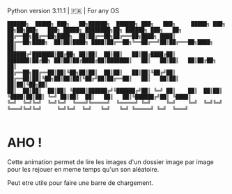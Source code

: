Python version 3.11.1 | 🇫🇷 | For any OS

```
██████╗  █████╗ ███╗   ██╗██████╗  ██████╗ ███╗   ███╗     █████╗ ███╗   ██╗██╗███╗   ███╗ █████╗ ████████╗██╗ ██████╗ ███╗   ██╗
██╔══██╗██╔══██╗████╗  ██║██╔══██╗██╔═══██╗████╗ ████║    ██╔══██╗████╗  ██║██║████╗ ████║██╔══██╗╚══██╔══╝██║██╔═══██╗████╗  ██║
██████╔╝███████║██╔██╗ ██║██║  ██║██║   ██║██╔████╔██║    ███████║██╔██╗ ██║██║██╔████╔██║███████║   ██║   ██║██║   ██║██╔██╗ ██║
██╔══██╗██╔══██║██║╚██╗██║██║  ██║██║   ██║██║╚██╔╝██║    ██╔══██║██║╚██╗██║██║██║╚██╔╝██║██╔══██║   ██║   ██║██║   ██║██║╚██╗██║
██║  ██║██║  ██║██║ ╚████║██████╔╝╚██████╔╝██║ ╚═╝ ██║    ██║  ██║██║ ╚████║██║██║ ╚═╝ ██║██║  ██║   ██║   ██║╚██████╔╝██║ ╚████║
╚═╝  ╚═╝╚═╝  ╚═╝╚═╝  ╚═══╝╚═════╝  ╚═════╝ ╚═╝     ╚═╝    ╚═╝  ╚═╝╚═╝  ╚═══╝╚═╝╚═╝     ╚═╝╚═╝  ╚═╝   ╚═╝   ╚═╝ ╚═════╝ ╚═╝  ╚═══╝
                                                                                                                                 
```


# AHO !

Cette animation permet de lire les images d'un dossier image par image pour les rejouer en meme temps qu'un son aléatoire.

Peut etre utile pour faire une barre de chargement.

